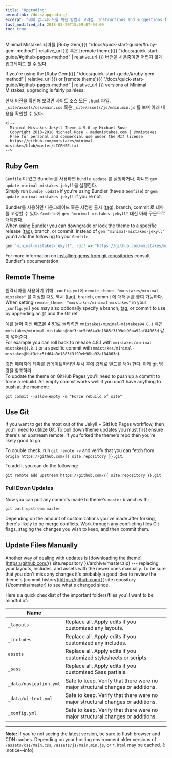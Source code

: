 ```yaml
---
title: "Upgrading"
permalink: /docs/upgrading/
excerpt: "테마 업그레이드를 위한 방법과 고려점. Instructions and suggestions for upgrading the theme."
last_modified_at: 2018-03-20T15:59:07-04:00
toc: true
---
```


Minimal Mistakes 테마를 [Ruby Gem]({{ "/docs/quick-start-guide/#ruby-gem-method" | relative_url }}) 혹은 [remote theme]({{ "/docs/quick-start-guide/#github-pages-method" | relative_url }}) 버전을 사용중이면 어렵지 않게 업그레이드 할 수 있다. 

If you're using the [Ruby Gem]({{ "/docs/quick-start-guide/#ruby-gem-method" | relative_url }}) or [remote theme]({{ "/docs/quick-start-guide/#github-pages-method" | relative_url }}) versions of Minimal Mistakes, upgrading is fairly painless.

현재 버전을 확인해 보려면 사이트 소스 모든 `.html` 파일,  `_site/assets/css/main.css` 혹은 `_site/assets/js/main.min.js` 를 보며 아래 내용을 확인할 수 있다:

```
<!--
  Minimal Mistakes Jekyll Theme 4.9.0 by Michael Rose
  Copyright 2013-2018 Michael Rose - mademistakes.com | @mmistakes
  Free for personal and commercial use under the MIT license
  https://github.com/mmistakes/minimal-mistakes/blob/master/LICENSE.txt
-->
```


## Ruby Gem

`Gemfile` 이 있고 Bundler를 사용하면 `bundle update` 를 실행하거나, 아니면 `gem update minimal-mistakes-jekyll`을 실행한다. 
<br>Simply run `bundle update` if you're using Bundler (have a `Gemfile`) or `gem update minimal-mistakes-jekyll` if you're not.

Bundler를 사용하면 다운그레이드 혹은 지정한 출시 ([tag](https://github.com/mmistakes/minimal-mistakes/tags)), branch, commit 로 테마를 고정할 수 있다. `Gemfile`에 `gem "minimal-mistakes-jekyll"` 대신 아래 구문으로 대체한다.<br>
When using Bundler you can downgrade or lock the theme to a specific release ([tag](https://github.com/mmistakes/minimal-mistakes/tags)), branch, or commit. Instead of `gem "minimal-mistakes-jekyll"` you'd add the following to your `Gemfile`:

```ruby
gem "minimal-mistakes-jekyll", :git => "https://github.com/mmistakes/minimal-mistakes.git", :tag => "4.9.0"
```

For more information on [installing gems from git repositories](http://bundler.io/v1.16/guides/git.html) consult Bundler's documentation.

## Remote Theme

원격테마를 사용하기 위해 `_config.yml`에 `remote_theme: "mmistakes/minimal-mistakes"` 를 지정할 때도 역시 ([tag](https://github.com/mmistakes/minimal-mistakes/tags)), branch, commit 에 대해 `@` 를 붙여 가능하다.<br>
When setting `remote_theme: "mmistakes/minimal-mistakes"` in your `_config.yml` you may also optionally specify a branch, [tag](https://github.com/mmistakes/minimal-mistakes/tags), or commit to use by appending an @ and the Git ref.

예를 들어 이전 배포본 4.8.1로 돌리려면 `mmistakes/minimal-mistakes@4.8.1` 혹은 `mmistakes/minimal-mistakes@bbf3cbc5fd64a3e1885f3f99eb90ba92af84063d` 같이 넣어준다.<br>
For example you can roll back to release 4.8.1 with `mmistakes/minimal-mistakes@4.8.1` or a specific commit with `mmistakes/minimal-mistakes@bbf3cbc5fd64a3e1885f3f99eb90ba92af84063d`).

깃헙 페이지에 테마를 업데이트하려면 푸시 후에 강제로 빌드를 해야 한다. 아래 git 명령을 참조하라.<br>
To update the theme on GitHub Pages you'll need to push up a commit to force a rebuild. An empty commit works well if you don't have anything to push at the moment:

```terminal
git commit --allow-empty -m "Force rebuild of site"
```

## Use Git

If you want to get the most out of the Jekyll + GitHub Pages workflow, then you'll need to utilize Git. To pull down theme updates you must first ensure there's an upstream remote. If you forked the theme's repo then you're likely good to go.

To double check, run `git remote -v` and verify that you can fetch from `origin https://github.com/{{ site.repository }}.git`.

To add it you can do the following:

```terminal
git remote add upstream https://github.com/{{ site.repository }}.git
```

### Pull Down Updates

Now you can pull any commits made to theme's `master` branch with:

```terminal
git pull upstream master
```

Depending on the amount of customizations you've made after forking, there's likely to be merge conflicts. Work through any conflicting files Git flags, staging the changes you wish to keep, and then commit them.

## Update Files Manually

Another way of dealing with updates is [downloading the theme](https://github.com/{{ site.repository }}/archive/master.zip) --- replacing your layouts, includes, and assets with the newer ones manually. To be sure that you don't miss any changes it's probably a good idea to review the theme's [commit history](https://github.com/{{ site.repository }}/commits/master) to see what's changed since.

Here's a quick checklist of the important folders/files you'll want to be mindful of:

| Name                   |     |
| ----                   | --- |
| `_layouts`             | Replace all. Apply edits if you customized any layouts. |
| `_includes`            | Replace all. Apply edits if you customized any includes. |
| `assets`               | Replace all. Apply edits if you customized stylesheets or scripts. |
| `_sass`                | Replace all. Apply edits if you customized Sass partials. |
| `_data/navigation.yml` | Safe to keep. Verify that there were no major structural changes or additions. |
| `_data/ui-text.yml`    | Safe to keep. Verify that there were no major structural changes or additions. |
| `_config.yml`          | Safe to keep. Verify that there were no major structural changes or additions. |

---

**Note:** If you're not seeing the latest version, be sure to flush browser and CDN caches. Depending on your hosting environment older versions of `/assets/css/main.css`, `/assets/js/main.min.js`, or `*.html` may be cached.
{: .notice--info}
